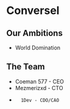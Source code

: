 # Conversel

## Our Ambitions
- World Domination

## The Team
- Coeman 577 - CEO
- Mezmerizxd - CTO
-       1Dev - CDO/CAO
